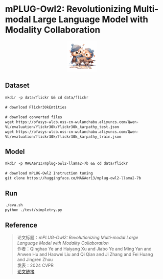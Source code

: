 <div style="display: flex; align-items: center;">
  <h1>mPLUG-Owl2: Revolutionizing Multi-modal Large Language Model with Modality Collaboration</h1>
</div>

<div align="center">
<img src="assets/mplug_owl2_logo.png" width="20%">
</div>

## Dataset
```
mkdir -p data/flickr && cd data/flickr

# download Flickr30kEntities 

# download converted files
wget https://ofasys-wlcb.oss-cn-wulanchabu.aliyuncs.com/Qwen-VL/evaluation/flickr30k/flickr30k_karpathy_test.json
wget https://ofasys-wlcb.oss-cn-wulanchabu.aliyuncs.com/Qwen-VL/evaluation/flickr30k/flickr30k_karpathy_train.json
```

## Model
```
mkdir -p MAGAer13/mplug-owl2-llama2-7b && cd data/flickr

# download mPLUG-Owl2 Instruction tuning
git clone https://huggingface.co/MAGAer13/mplug-owl2-llama2-7b
```

## Run
```
./eva.sh
python ./test/simpletry.py
```

## Reference

> 论文标题：*mPLUG-Owl2: Revolutionizing Multi-modal Large Language Model with Modality Collaboration*    
> 作者：Qinghao Ye and Haiyang Xu and Jiabo Ye and Ming Yan and Anwen Hu and Haowei Liu and Qi Qian and Ji Zhang and Fei Huang and Jingren Zhou   
> 发表：2024 CVPR                        
> [论文链接](https://openaccess.thecvf.com/content/CVPR2024/html/Ye_mPLUG-Owl2_Revolutionizing_Multi-modal_Large_Language_Model_with_Modality_Collaboration_CVPR_2024_paper.html)



